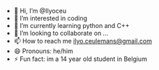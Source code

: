 - 👋 Hi, I’m @Ilyoceu
- 👀 I’m interested in coding
- 🌱 I’m currently learning python and C++
- 💞️ I’m looking to collaborate on ...
- 📫 How to reach me ilyo.ceulemans@gmail.com
- 😄 Pronouns: he/him
- ⚡ Fun fact: im a 14 year old student in Belgium

<!---
Ilyoceu/Ilyoceu is a ✨ special ✨ repository because its `README.md` (this file) appears on your GitHub profile.
You can click the Preview link to take a look at your changes.
--->
